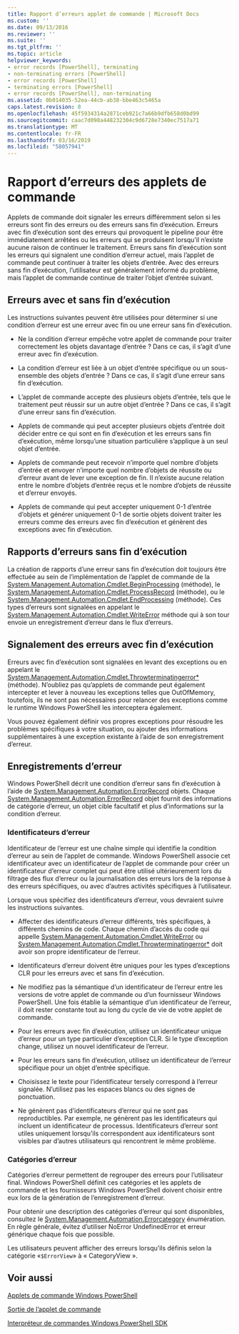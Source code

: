 ```yaml
---
title: Rapport d’erreurs applet de commande | Microsoft Docs
ms.custom: ''
ms.date: 09/13/2016
ms.reviewer: ''
ms.suite: ''
ms.tgt_pltfrm: ''
ms.topic: article
helpviewer_keywords:
- error records [PowerShell], terminating
- non-terminating errors [PowerShell]
- error records [PowerShell]
- terminating errors [PowerShell]
- error records [PowerShell], non-terminating
ms.assetid: 0b014035-52ea-44cb-ab38-bbe463c5465a
caps.latest.revision: 8
ms.openlocfilehash: 45f5934314a2871ceb921c7a66b9dfb658d0bd99
ms.sourcegitcommit: caac7d098a448232304c9d6728e7340ec7517a71
ms.translationtype: MT
ms.contentlocale: fr-FR
ms.lasthandoff: 03/16/2019
ms.locfileid: "58057941"
---
```

# <a name="cmdlet-error-reporting"></a>Rapport d’erreurs des applets de commande

Applets de commande doit signaler les erreurs différemment selon si les erreurs sont fin des erreurs ou des erreurs sans fin d’exécution. Erreurs avec fin d’exécution sont des erreurs qui provoquent le pipeline pour être immédiatement arrêtées ou les erreurs qui se produisent lorsqu’il n’existe aucune raison de continuer le traitement. Erreurs sans fin d’exécution sont les erreurs qui signalent une condition d’erreur actuel, mais l’applet de commande peut continuer à traiter les objets d’entrée. Avec des erreurs sans fin d’exécution, l’utilisateur est généralement informé du problème, mais l’applet de commande continue de traiter l’objet d’entrée suivant.

## <a name="terminating-and-nonterminating-errors"></a>Erreurs avec et sans fin d’exécution

Les instructions suivantes peuvent être utilisées pour déterminer si une condition d’erreur est une erreur avec fin ou une erreur sans fin d’exécution.

- Ne la condition d’erreur empêche votre applet de commande pour traiter correctement les objets davantage d’entrée ? Dans ce cas, il s’agit d’une erreur avec fin d’exécution.

- La condition d’erreur est liée à un objet d’entrée spécifique ou un sous-ensemble des objets d’entrée ? Dans ce cas, il s’agit d’une erreur sans fin d’exécution.

- L’applet de commande accepte des plusieurs objets d’entrée, tels que le traitement peut réussir sur un autre objet d’entrée ? Dans ce cas, il s’agit d’une erreur sans fin d’exécution.

- Applets de commande qui peut accepter plusieurs objets d’entrée doit décider entre ce qui sont en fin d’exécution et les erreurs sans fin d’exécution, même lorsqu’une situation particulière s’applique à un seul objet d’entrée.

- Applets de commande peut recevoir n’importe quel nombre d’objets d’entrée et envoyer n’importe quel nombre d’objets de réussite ou d’erreur avant de lever une exception de fin. Il n’existe aucune relation entre le nombre d’objets d’entrée reçus et le nombre d’objets de réussite et d’erreur envoyés.

- Applets de commande qui peut accepter uniquement 0-1 d’entrée d’objets et générer uniquement 0-1 de sortie objets doivent traiter les erreurs comme des erreurs avec fin d’exécution et génèrent des exceptions avec fin d’exécution.

## <a name="reporting-nonterminating-errors"></a>Rapports d’erreurs sans fin d’exécution

La création de rapports d’une erreur sans fin d’exécution doit toujours être effectuée au sein de l’implémentation de l’applet de commande de la [System.Management.Automation.Cmdlet.BeginProcessing](/dotnet/api/System.Management.Automation.Cmdlet.BeginProcessing) (méthode), le [ System.Management.Automation.Cmdlet.ProcessRecord](/dotnet/api/System.Management.Automation.Cmdlet.ProcessRecord) (méthode), ou le [System.Management.Automation.Cmdlet.EndProcessing](/dotnet/api/System.Management.Automation.Cmdlet.EndProcessing) (méthode). Ces types d’erreurs sont signalées en appelant le [System.Management.Automation.Cmdlet.WriteError](/dotnet/api/System.Management.Automation.Cmdlet.WriteError) méthode qui à son tour envoie un enregistrement d’erreur dans le flux d’erreurs.

## <a name="reporting-terminating-errors"></a>Signalement des erreurs avec fin d’exécution

Erreurs avec fin d’exécution sont signalées en levant des exceptions ou en appelant le [System.Management.Automation.Cmdlet.Throwterminatingerror*](/dotnet/api/System.Management.Automation.Cmdlet.ThrowTerminatingError) (méthode). N’oubliez pas qu’applets de commande peut également intercepter et lever à nouveau les exceptions telles que OutOfMemory, toutefois, ils ne sont pas nécessaires pour relancer des exceptions comme le runtime Windows PowerShell les interceptera également.

Vous pouvez également définir vos propres exceptions pour résoudre les problèmes spécifiques à votre situation, ou ajouter des informations supplémentaires à une exception existante à l’aide de son enregistrement d’erreur.

## <a name="error-records"></a>Enregistrements d’erreur

Windows PowerShell décrit une condition d’erreur sans fin d’exécution à l’aide de [System.Management.Automation.ErrorRecord](/dotnet/api/System.Management.Automation.ErrorRecord) objets. Chaque [System.Management.Automation.ErrorRecord](/dotnet/api/System.Management.Automation.ErrorRecord) objet fournit des informations de catégorie d’erreur, un objet cible facultatif et plus d’informations sur la condition d’erreur.

### <a name="error-identifiers"></a>Identificateurs d’erreur

Identificateur de l’erreur est une chaîne simple qui identifie la condition d’erreur au sein de l’applet de commande. Windows PowerShell associe cet identificateur avec un identificateur de l’applet de commande pour créer un identificateur d’erreur complet qui peut être utilisé ultérieurement lors du filtrage des flux d’erreur ou la journalisation des erreurs lors de la réponse à des erreurs spécifiques, ou avec d’autres activités spécifiques à l’utilisateur.

Lorsque vous spécifiez des identificateurs d’erreur, vous devraient suivre les instructions suivantes.

- Affecter des identificateurs d’erreur différents, très spécifiques, à différents chemins de code. Chaque chemin d’accès du code qui appelle [System.Management.Automation.Cmdlet.WriteError](/dotnet/api/System.Management.Automation.Cmdlet.WriteError) ou [System.Management.Automation.Cmdlet.Throwterminatingerror*](/dotnet/api/System.Management.Automation.Cmdlet.ThrowTerminatingError) doit avoir son propre identificateur de l’erreur.

- Identificateurs d’erreur doivent être uniques pour les types d’exceptions CLR pour les erreurs avec et sans fin d’exécution.

- Ne modifiez pas la sémantique d’un identificateur de l’erreur entre les versions de votre applet de commande ou d’un fournisseur Windows PowerShell. Une fois établie la sémantique d’un identificateur de l’erreur, il doit rester constante tout au long du cycle de vie de votre applet de commande.

- Pour les erreurs avec fin d’exécution, utilisez un identificateur unique d’erreur pour un type particulier d’exception CLR. Si le type d’exception change, utilisez un nouvel identificateur de l’erreur.

- Pour les erreurs sans fin d’exécution, utilisez un identificateur de l’erreur spécifique pour un objet d’entrée spécifique.

- Choisissez le texte pour l’identificateur tersely correspond à l’erreur signalée. N’utilisez pas les espaces blancs ou des signes de ponctuation.

- Ne génèrent pas d’identificateurs d’erreur qui ne sont pas reproductibles. Par exemple, ne génèrent pas les identificateurs qui incluent un identificateur de processus. Identificateurs d’erreur sont utiles uniquement lorsqu’ils correspondent aux identificateurs sont visibles par d’autres utilisateurs qui rencontrent le même problème.

### <a name="error-categories"></a>Catégories d’erreur

Catégories d’erreur permettent de regrouper des erreurs pour l’utilisateur final. Windows PowerShell définit ces catégories et les applets de commande et les fournisseurs Windows PowerShell doivent choisir entre eux lors de la génération de l’enregistrement d’erreur.

Pour obtenir une description des catégories d’erreur qui sont disponibles, consultez le [System.Management.Automation.Errorcategory](/dotnet/api/System.Management.Automation.ErrorCategory) énumération. En règle générale, évitez d’utiliser NoError UndefinedError et erreur générique chaque fois que possible.

Les utilisateurs peuvent afficher des erreurs lorsqu’ils définis selon la catégorie «`$ErrorView`» à « CategoryView ».

## <a name="see-also"></a>Voir aussi

[Applets de commande Windows PowerShell](./cmdlet-overview.md)

[Sortie de l’applet de commande](./types-of-cmdlet-output.md)

[Interpréteur de commandes Windows PowerShell SDK](../windows-powershell-reference.md)
